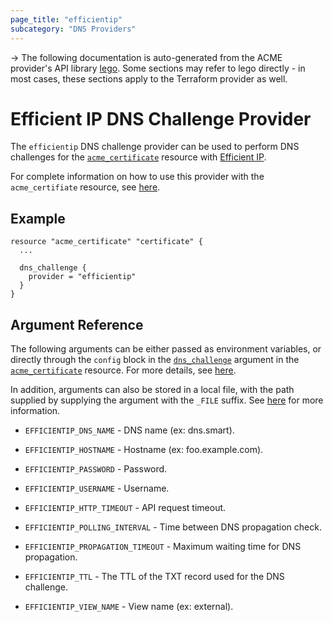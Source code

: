 ```yaml
---
page_title: "efficientip"
subcategory: "DNS Providers"
---
```


-> The following documentation is auto-generated from the ACME
provider's API library [lego](https://go-acme.github.io/lego/).  Some
sections may refer to lego directly - in most cases, these sections
apply to the Terraform provider as well.

# Efficient IP DNS Challenge Provider

The `efficientip` DNS challenge provider can be used to perform DNS challenges for
the [`acme_certificate`][resource-acme-certificate] resource with
[Efficient IP](https://efficientip.com/).

[resource-acme-certificate]: ../resources/certificate.md

For complete information on how to use this provider with the `acme_certifiate`
resource, see [here][resource-acme-certificate-dns-challenges].

[resource-acme-certificate-dns-challenges]: ../resources/certificate.md#using-dns-challenges

## Example

```hcl
resource "acme_certificate" "certificate" {
  ...

  dns_challenge {
    provider = "efficientip"
  }
}
```
## Argument Reference

The following arguments can be either passed as environment variables, or
directly through the `config` block in the
[`dns_challenge`][resource-acme-certificate-dns-challenge-arg] argument in the
[`acme_certificate`][resource-acme-certificate] resource. For more details, see
[here][resource-acme-certificate-dns-challenges].

[resource-acme-certificate-dns-challenge-arg]: ../resources/certificate.md#dns_challenge

In addition, arguments can also be stored in a local file, with the path
supplied by supplying the argument with the `_FILE` suffix. See
[here][acme-certificate-file-arg-example] for more information.

[acme-certificate-file-arg-example]: ../resources/certificate.md#using-variable-files-for-provider-arguments

* `EFFICIENTIP_DNS_NAME` - DNS name (ex: dns.smart).
* `EFFICIENTIP_HOSTNAME` - Hostname (ex: foo.example.com).
* `EFFICIENTIP_PASSWORD` - Password.
* `EFFICIENTIP_USERNAME` - Username.

* `EFFICIENTIP_HTTP_TIMEOUT` - API request timeout.
* `EFFICIENTIP_POLLING_INTERVAL` - Time between DNS propagation check.
* `EFFICIENTIP_PROPAGATION_TIMEOUT` - Maximum waiting time for DNS propagation.
* `EFFICIENTIP_TTL` - The TTL of the TXT record used for the DNS challenge.
* `EFFICIENTIP_VIEW_NAME` - View name (ex: external).


